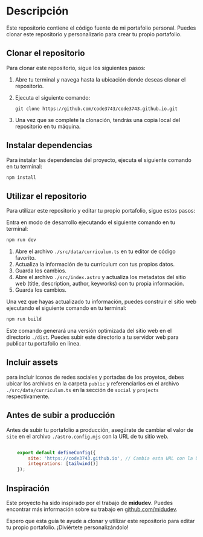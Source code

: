 # Descripción

Este repositorio contiene el código fuente de mi portafolio personal. Puedes clonar este repositorio y personalizarlo para crear tu propio portafolio.

## Clonar el repositorio

Para clonar este repositorio, sigue los siguientes pasos:

1. Abre tu terminal y navega hasta la ubicación donde deseas clonar el repositorio.
2. Ejecuta el siguiente comando:

    ```
    git clone https://github.com/code3743/code3743.github.io.git
    ```

3. Una vez que se complete la clonación, tendrás una copia local del repositorio en tu máquina.

## Instalar dependencias

Para instalar las dependencias del proyecto, ejecuta el siguiente comando en tu terminal:

```bash
npm install
```


## Utilizar el repositorio

Para utilizar este repositorio y editar tu propio portafolio, sigue estos pasos:

Entra en modo de desarrollo ejecutando el siguiente comando en tu terminal:

```bash
npm run dev
```

1. Abre el archivo `./src/data/curriculum.ts` en tu editor de código favorito.
2. Actualiza la información de tu currículum con tus propios datos.
3. Guarda los cambios.
4. Abre el archivo `./src/index.astro` y actualiza los metadatos del sitio web (title, description, author, keyworks) con tu propia información.
5. Guarda los cambios.

Una vez que hayas actualizado tu información, puedes construir el sitio web ejecutando el siguiente comando en tu terminal:

```bash
npm run build
```

Este comando generará una versión optimizada del sitio web en el directorio `./dist`. Puedes subir este directorio a tu servidor web para publicar tu portafolio en línea.

## Incluir assets
para incluir iconos de redes sociales y portadas de los proyetos, debes ubicar los archivos en la carpeta `public` y referenciarlos en el archivo `./src/data/curriculum.ts` en la sección de `social` y `projects` respectivamente.

## Antes de subir a producción
Antes de subir tu portafolio a producción, asegúrate de cambiar el valor de `site` en el archivo `./astro.config.mjs` con la URL de tu sitio web.

```javascript

    export default defineConfig({
        site: 'https://code3743.github.io', // Cambia esta URL con la URL de tu sitio web
        integrations: [tailwind()]
    });
```

## Inspiración

Este proyecto ha sido inspirado por el trabajo de **midudev**. Puedes encontrar más información sobre su trabajo en [github.com/midudev](https://github.com/midudev/porfolio.dev).

Espero que esta guía te ayude a clonar y utilizar este repositorio para editar tu propio portafolio. ¡Diviértete personalizándolo!

